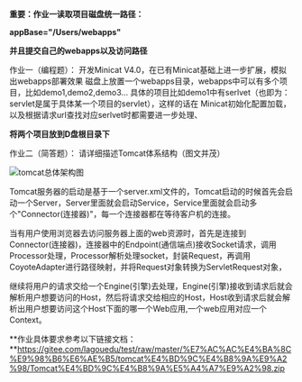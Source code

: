 **重要：作业一读取项目磁盘统一路径：**

**appBase="/Users/webapps"**

**并且提交自己的webapps以及访问路径**

作业⼀（编程题）：
 开发Minicat V4.0，在已有Minicat基础上进⼀步扩展，模拟出webapps部署效果 磁盘上放置⼀个webapps⽬录，webapps中可以有多个项⽬，⽐如demo1,demo2,demo3... 具体的项⽬⽐如demo1中有serlvet（也即为：servlet是属于具体某⼀个项⽬的servlet），这样的话在 Minicat初始化配置加载，以及根据请求url查找对应serlvet时都需要进⼀步处理、



**将两个项目放到D盘根目录下**



作业⼆（简答题）： 请详细描述Tomcat体系结构（图⽂并茂）

![tomcat总体架构图](/tomcat总体架构图.png)

Tomcat服务器的启动是基于一个server.xml文件的，Tomcat启动的时候首先会启动一个Server，Server里面就会启动Service，Service里面就会启动多个"Connector(连接器)"，每一个连接器都在等待客户机的连接。

当有用户使用浏览器去访问服务器上面的web资源时，首先是连接到Connector(连接器)，连接器中的Endpoint(通信端点)接收Socket请求，调用Processor处理，Processor解析处理socket，封装Request，再调用CoyoteAdapter进行路径映射，并将Request对象转换为ServletRequest对象，

继续将用户的请求交给一个Engine(引擎)去处理，Engine(引擎)接收到请求后就会解析用户想要访问的Host，然后将请求交给相应的Host，Host收到请求后就会解析出用户想要访问这个Host下面的哪一个Web应用,一个web应用对应一个Context。



**作业具体要求参考以下链接文档：**https://gitee.com/lagouedu/test/raw/master/%E7%AC%AC%E4%BA%8C%E9%98%B6%E6%AE%B5/tomcat%E4%BD%9C%E4%B8%9A%E9%A2%98/Tomcat%E4%BD%9C%E4%B8%9A%E5%A4%A7%E9%A2%98.zip
